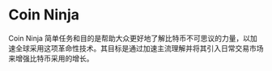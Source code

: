 # 

# Coin Ninja

Coin Ninja 简单任务和目的是帮助大众更好地了解比特币不可思议的力量，以加速全球采用这项革命性技术。其目标是通过加速主流理解并将其引入日常交易市场来增强比特币采用的增长。

